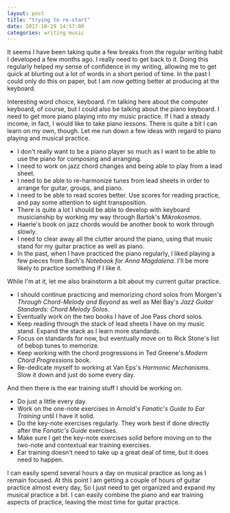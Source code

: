 ```yaml
---
layout: post
title: "trying to re-start"
date: 2017-10-29 14:57:00
categories: writing music
---
```

It seems I have been taking quite a few breaks from the regular writing habit I developed a few months ago. I really need to get back to it. Doing this regularly helped my sense of confidence in my writing, allowing me to get quick at blurting out a lot of words in a short period of time. In the past I could only do this on paper, but I am now getting better at producing at the keyboard.

Interesting word choice, keyboard. I'm talking here about the computer keyboard, of course, but I could also be talking about the piano keyboard. I need to get more piano playing into my music practice. If I had a steady income, in fact, I would like to take piano lessons. There is quite a bit I can learn on my own, though. Let me run down a few ideas with regard to piano playing and musical practice.

* I don't really want to be a piano player so much as I want to be able to use the piano for composing and arranging.
* I need to work on jazz chord changes and being able to play from a lead sheet.
* I need to be able to re-harmonize tunes from lead sheets in order to arrange for guitar, groups, and piano.
* I need to be able to read scores better. Use scores for reading practice, and pay some attention to sight transposition.
* There is quite a lot I should be able to develop with keyboard musicianship by working my way through Bartok's *Mikrokosmos*.
* Haerle's book on jazz chords would be another book to work through slowly.
* I need to clear away all the clutter around the piano, using that music stand for my guitar practice as well as piano.
* In the past, when I have practiced the piano regularly, I liked playing a few pieces from Bach's *Notebook for Anna Magdalena*. I'll be more likely to practice something if I like it.

While I'm at it, let me also brainstorm a bit about my current guitar practice.

* I should continue practicing and memorizing chord solos from Morgen's *Through Chord-Melody and Beyond* as well as Mel Bay's *Jazz Guitar Standards: Chord Melody Solos*.
* Eventually work on the two books I have of Joe Pass chord solos.
* Keep reading through the stack of lead sheets I have on my music stand. Expand the stack as I learn more standards.
* Focus on standards for now, but eventually move on to Rick Stone's list of bebop tunes to memorize.
* Keep working with the chord progressions in Ted Greene's *Modern Chord Progressions* book.
* Re-dedicate myself to working at Van Eps's *Harmonic Mechanisms*. Slow it down and just do some every day.

And then there is the ear training stuff I should be working on.

* Do just a little every day.
* Work on the one-note exercises in Arnold's *Fanatic's Guide to Ear Training* until I have it solid.
* Do the key-note exercises regularly. They work best if done directly after the *Fanatic's Guide* exercises.
* Make sure I get the key-note exercises solid before moving on to the two-note and contextual ear training exercises.
* Ear training doesn't need to take up a great deal of time, but it does need to happen.

I can easily spend several hours a day on musical practice as long as I remain focused. At this point I am getting a couple of hours of guitar practice almost every day, So I just need to get organized and expand my musical practice a bit. I can easily combine the piano and ear training aspects of practice, leaving the most time for guitar practice.

